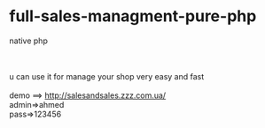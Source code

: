 # full-sales-managment-pure-php<br/>
native php<br/>
 <br/> <br/>

u can use it for manage your shop very easy and fast  <br/>
 <br/>
demo ==> http://salesandsales.zzz.com.ua/ <br/>
admin=>ahmed  <br/>
pass=>123456    <br/>
